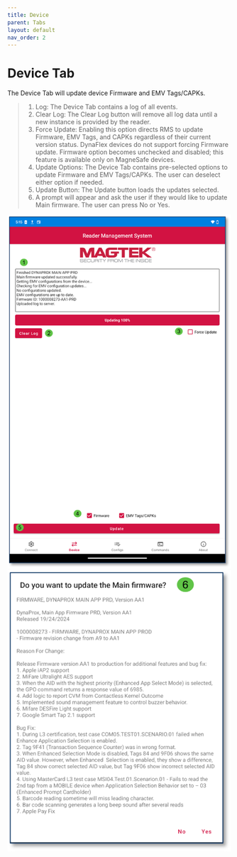 ```yaml
---
title: Device
parent: Tabs
layout: default
nav_order: 2
---
```


# Device Tab
The Device Tab will update device Firmware and EMV Tags/CAPKs.  
>1. Log: The Device Tab contains a log of all events.  
>2. Clear Log: The Clear Log button will remove all log data until a new instance is provided by the reader.  
>3. Force Update: Enabling this option directs RMS to update Firmware, EMV Tags, and CAPKs regardless of their current version status. DynaFlex devices do not support forcing Firmware update. Firmware option becomes unchecked and disabled; this feature is available only on MagneSafe devices.  
>4. Update Options: The Device Tab contains pre-selected options to update Firmware and EMV Tags/CAPKs. The user can deselect either option if needed.  
>5. Update Button: The Update button loads the updates selected.  
>6. A prompt will appear and ask the user if they would like to update Main firmware. The user can press No or Yes.  

![](./images/Android3.png)  
![](./images/Android4.png)